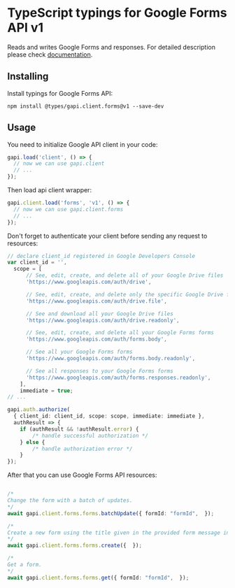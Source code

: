# TypeScript typings for Google Forms API v1

Reads and writes Google Forms and responses.
For detailed description please check [documentation](https://developers.google.com/forms/api).

## Installing

Install typings for Google Forms API:

```
npm install @types/gapi.client.forms@v1 --save-dev
```

## Usage

You need to initialize Google API client in your code:

```typescript
gapi.load('client', () => {
  // now we can use gapi.client
  // ...
});
```

Then load api client wrapper:

```typescript
gapi.client.load('forms', 'v1', () => {
  // now we can use gapi.client.forms
  // ...
});
```

Don't forget to authenticate your client before sending any request to resources:

```typescript
// declare client_id registered in Google Developers Console
var client_id = '',
  scope = [ 
      // See, edit, create, and delete all of your Google Drive files
      'https://www.googleapis.com/auth/drive',

      // See, edit, create, and delete only the specific Google Drive files you use with this app
      'https://www.googleapis.com/auth/drive.file',

      // See and download all your Google Drive files
      'https://www.googleapis.com/auth/drive.readonly',

      // See, edit, create, and delete all your Google Forms forms
      'https://www.googleapis.com/auth/forms.body',

      // See all your Google Forms forms
      'https://www.googleapis.com/auth/forms.body.readonly',

      // See all responses to your Google Forms forms
      'https://www.googleapis.com/auth/forms.responses.readonly',
    ],
    immediate = true;
// ...

gapi.auth.authorize(
  { client_id: client_id, scope: scope, immediate: immediate },
  authResult => {
    if (authResult && !authResult.error) {
        /* handle successful authorization */
    } else {
        /* handle authorization error */
    }
});
```

After that you can use Google Forms API resources:

```typescript

/*
Change the form with a batch of updates.
*/
await gapi.client.forms.forms.batchUpdate({ formId: "formId",  });

/*
Create a new form using the title given in the provided form message in the request. *Important:* Only the form.info.title and form.info.document_title fields are copied to the new form. All other fields including the form description, items and settings are disallowed. To create a new form and add items, you must first call forms.create to create an empty form with a title and (optional) document title, and then call forms.update to add the items.
*/
await gapi.client.forms.forms.create({  });

/*
Get a form.
*/
await gapi.client.forms.forms.get({ formId: "formId",  });
```
